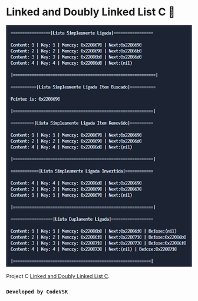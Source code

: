 # Linked and Doubly Linked List C 📱

<img src="https://github.com/CodeVsk/CodeVsk/blob/main/linked-and-doubly-linked-list.PNG" alt="linked list banner">

Project C [Linked and Doubly Linked List C](#).
### `Developed by CodeVSK`